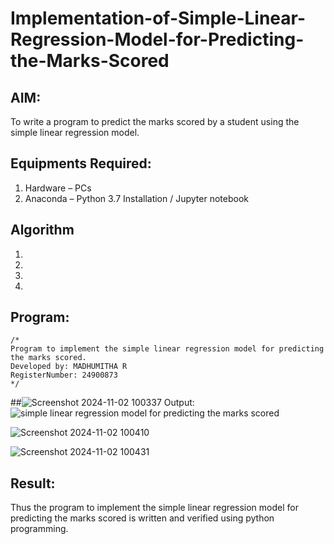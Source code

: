 # Implementation-of-Simple-Linear-Regression-Model-for-Predicting-the-Marks-Scored

## AIM:
To write a program to predict the marks scored by a student using the simple linear regression model.

## Equipments Required:
1. Hardware – PCs
2. Anaconda – Python 3.7 Installation / Jupyter notebook

## Algorithm
1. 
2. 
3. 
4. 

## Program:
```
/*
Program to implement the simple linear regression model for predicting the marks scored.
Developed by: MADHUMITHA R
RegisterNumber: 24900873 
*/
```



##![Screenshot 2024-11-02 100337](https://github.com/user-attachments/assets/ca8b9494-5bee-43d0-98b2-2fc11f42c159)
 Output:
![simple linear regression model for predicting the marks scored](sam.png)

![Screenshot 2024-11-02 100410](https://github.com/user-attachments/assets/7fe82237-9ff7-4743-80b9-e049242b217c)


![Screenshot 2024-11-02 100431](https://github.com/user-attachments/assets/f532a9fc-cb4e-4d93-8fc6-575dd7e8eaf4)

## Result:
Thus the program to implement the simple linear regression model for predicting the marks scored is written and verified using python programming.
